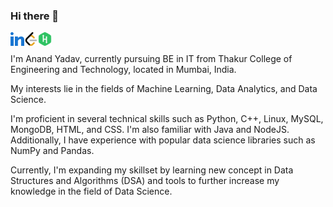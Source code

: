 ### Hi there 👋 
<a href="https://www.linkedin.com/in/anandyv/">
  <img align="left" alt="Anand's LinkedIN" width="22px" src="https://github.com/anand-yv/anand-yv/blob/main/Icons/linkedin.png" />
</a>

<a href="https://leetcode.com/anand_yv/">
  <img align="left" alt="Anand's LeetCode(anand_yv)" width="22px" src="https://github.com/anand-yv/anand-yv/blob/main/Icons/leetcode.png" />
</a>

<a href="https://www.hackerrank.com/anand_yv?hr_r=1">
  <img align="left" alt="Anand's HackerRank(anand_yv)" width="22px" src="https://github.com/anand-yv/anand-yv/blob/main/Icons/hackerrank.png" />
</a>

<br>
<br>
I'm Anand Yadav, currently pursuing BE in IT from Thakur College of Engineering and Technology, located in Mumbai, India. 

My interests lie in the fields of Machine Learning, Data Analytics, and Data Science.

I'm proficient in several technical skills such as Python, C++, Linux, MySQL, MongoDB, HTML, and CSS. I'm also familiar with Java and NodeJS. Additionally, I have experience with popular data science libraries such as NumPy and Pandas.

Currently, I'm expanding my skillset by learning new concept in Data Structures and Algorithms (DSA) and tools to further increase my knowledge in the field of Data Science.



<!--
**anand-yv/anand-yv** is a ✨ _special_ ✨ repository because its `README.md` (this file) appears on your GitHub profile.

Here are some ideas to get you started:

- 🔭 I’m currently working on ...
- 🌱 I’m currently learning ...
- 👯 I’m looking to collaborate on ...
- 🤔 I’m looking for help with ...
- 💬 Ask me about ...
- 📫 How to reach me: ...
- 😄 Pronouns: ...
- ⚡ Fun fact: ...
-->
